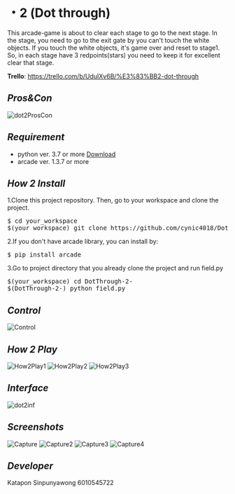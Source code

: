 # ・2 (Dot through)
This arcade-game is about to clear each stage to go to the next stage. In the stage, you need to go to the exit gate by you can't touch the white objects. If you touch the white objects, it's game over and reset to stage1. So, in each stage have 3 redpoints(stars) you need to keep it for excellent clear that stage.

**Trello**: https://trello.com/b/UduIXv6B/%E3%83%BB2-dot-through

## *Pros&Con*
![dot2ProsCon](https://user-images.githubusercontent.com/32285642/54703051-ab0ec800-4b6a-11e9-97ea-a2070ff4a5fd.PNG)

## *Requirement*
- python ver. 3.7 or more [Download](https://www.python.org/downloads/)
- arcade ver. 1.3.7 or more 

## *How 2 Install*
1.Clone this project repository. Then, go to your workspace and clone the project.
<pre>
$ cd your_workspace
$(your_workspace) git clone https://github.com/cynic4018/DotThrough-2-.git
</pre>

2.If you don't have arcade library, you can install by:
<pre>$ pip install arcade</pre>

3.Go to project directory that you already clone the project and run field.py
<pre>
$(your_workspace) cd DotThrough-2-
$(DotThrough-2-) python field.py
</pre>

## *Control*
![Control](https://user-images.githubusercontent.com/32285642/57633649-03dc6900-75ce-11e9-86ef-60841185eb62.png)

## *How 2 Play*
![How2Play1](https://user-images.githubusercontent.com/32285642/57585303-a0d8cc80-7510-11e9-85c3-0b5f9edf8712.png)
![How2Play2](https://user-images.githubusercontent.com/32285642/57585304-a1716300-7510-11e9-83f0-6252b66a48d8.png)
![How2Play3](https://user-images.githubusercontent.com/32285642/57585302-a0d8cc80-7510-11e9-8e81-05cbc9388feb.png)

## *Interface*
![dot2inf](https://user-images.githubusercontent.com/32285642/56315297-8a458c80-6181-11e9-9cb4-a8379c6ab9e6.PNG)

## *Screenshots*
![Capture](https://user-images.githubusercontent.com/32285642/57583985-957da500-7500-11e9-9030-9fa8e4bac7e1.PNG)
![Capture2](https://user-images.githubusercontent.com/32285642/57583986-957da500-7500-11e9-8d3a-d0fc333098b7.PNG)
![Capture3](https://user-images.githubusercontent.com/32285642/57583983-94e50e80-7500-11e9-9f4e-4d462c61f97e.PNG)
![Capture4](https://user-images.githubusercontent.com/32285642/57583984-957da500-7500-11e9-9d66-a60dd155d7d7.PNG)

## *Developer*
Katapon Sinpunyawong 6010545722

